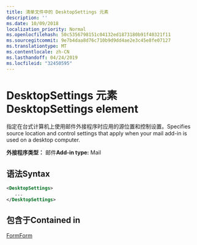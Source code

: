 ```yaml
---
title: 清单文件中的 DesktopSettings 元素
description: ''
ms.date: 10/09/2018
localization_priority: Normal
ms.openlocfilehash: 50c5356798151c04132ed1873180b91f40321f11
ms.sourcegitcommit: 9e7b4daa8d76c710b9d9dd4ae2e3c45e8fe07127
ms.translationtype: MT
ms.contentlocale: zh-CN
ms.lasthandoff: 04/24/2019
ms.locfileid: "32450595"
---
```

# <a name="desktopsettings-element"></a><span data-ttu-id="b7884-102">DesktopSettings 元素</span><span class="sxs-lookup"><span data-stu-id="b7884-102">DesktopSettings element</span></span>

<span data-ttu-id="b7884-103">指定在台式计算机上使用邮件外接程序时应用的源位置和控制设置。</span><span class="sxs-lookup"><span data-stu-id="b7884-103">Specifies source location and control settings that apply when your mail add-in is used on a desktop computer.</span></span>

<span data-ttu-id="b7884-104">**外接程序类型：** 邮件</span><span class="sxs-lookup"><span data-stu-id="b7884-104">**Add-in type:** Mail</span></span>

## <a name="syntax"></a><span data-ttu-id="b7884-105">语法</span><span class="sxs-lookup"><span data-stu-id="b7884-105">Syntax</span></span>

```XML
<DesktopSettings>
   ...
</DesktopSettings>
```

## <a name="contained-in"></a><span data-ttu-id="b7884-106">包含于</span><span class="sxs-lookup"><span data-stu-id="b7884-106">Contained in</span></span>

[<span data-ttu-id="b7884-107">Form</span><span class="sxs-lookup"><span data-stu-id="b7884-107">Form</span></span>](form.md)

